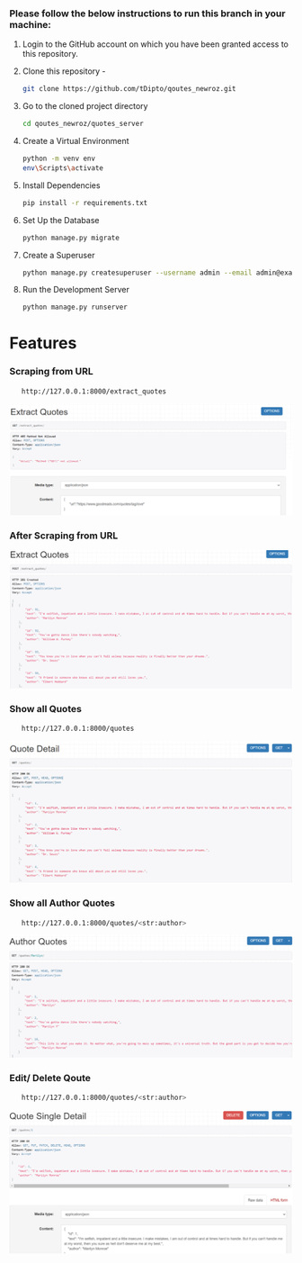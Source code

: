 ### Please follow the below instructions to run this branch in your machine:

1. Login to the GitHub account on which you have been granted access to this repository.

2. Clone this repository -
   ```sh
   git clone https://github.com/tDipto/qoutes_newroz.git
   ```
3. Go to the cloned project directory
   ```sh
   cd qoutes_newroz/quotes_server
   ```
4. Create a Virtual Environment
   ```sh
   python -m venv env
   env\Scripts\activate
   ```
5. Install Dependencies
   ```sh
   pip install -r requirements.txt
   ```
6. Set Up the Database
    ```sh
   python manage.py migrate
   ```
7. Create a Superuser
    ```sh
   python manage.py createsuperuser --username admin --email admin@example.com
   ```
8. Run the Development Server
   ```sh
   python manage.py runserver
   ```


# Features
### Scraping from URL
```bash
   http://127.0.0.1:8000/extract_quotes
```
![Scraping](https://github.com/tDipto/qoutes_newroz/blob/master/pictures/scraping.PNG)


### After Scraping from URL
![Scraping2](https://github.com/tDipto/qoutes_newroz/blob/master/pictures/after_scraping.PNG)


### Show all Quotes
```sh
   http://127.0.0.1:8000/quotes
```
![quotes](https://github.com/tDipto/qoutes_newroz/blob/master/pictures/showAll.PNG)


### Show all Author Quotes
```sh
   http://127.0.0.1:8000/quotes/<str:author>
```
![Aquotes](https://github.com/tDipto/qoutes_newroz/blob/master/pictures/authorwise.PNG)


### Edit/ Delete Qoute
```sh
   http://127.0.0.1:8000/quotes/<str:author>
```
![Aquotes](https://github.com/tDipto/qoutes_newroz/blob/master/pictures/showSingle.PNG)







